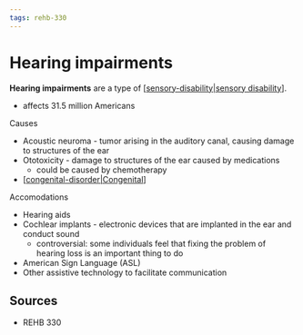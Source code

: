 ```yaml
---
tags: rehb-330
---
```


# Hearing impairments

**Hearing impairments** are a type of [[sensory-disability|sensory disability]].

- affects 31.5 million Americans
  
Causes

- Acoustic neuroma - tumor arising in the auditory canal, causing damage to structures of the ear
- Ototoxicity - damage to structures of the ear caused by medications
  - could be caused by chemotherapy
- [[congenital-disorder|Congenital]]

Accomodations

- Hearing aids
- Cochlear implants - electronic devices that are implanted in the ear and conduct sound
  - controversial: some individuals feel that fixing the problem of hearing loss is an important thing to do
- American Sign Language (ASL)
- Other assistive technology to facilitate communication

## Sources

- REHB 330

[//begin]: # "Autogenerated link references for markdown compatibility"
[sensory-disability|sensory disability]: sensory-disability "Sensory disability"
[congenital-disorder|Congenital]: congenital-disorder "Congenital disorder"
[//end]: # "Autogenerated link references"
